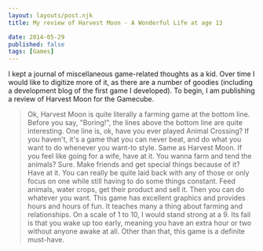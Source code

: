 ```yaml
---
layout: layouts/post.njk
title: My review of Harvest Moon - A Wonderful Life at age 13

date: 2014-05-29
published: false
tags: [Games]
---
```


I kept a journal of miscellaneous game-related thoughts as a kid. Over time I would like to digitize more of it, as there are a number of goodies (including a development blog of the first game I developed). To begin, I am publishing a review of Harvest Moon for the Gamecube.

> Ok, Harvest Moon is quite literally a farming game at the bottom line. Before you say, "Boring!", the lines above the bottom line are quite interesting. One line is, ok, have you ever played Animal Crossing? If you haven't, it's a game that you can never beat, and do what you want to do whenever you want-to style. Same as Harvest Moon. If you feel like going for a wife, have at it. You wanna farm and tend the animals? Sure. Make friends and get special things because of it? Have at it. You can really be quite laid back with any of those or only focus on one while still having to do some things constant. Feed animals, water crops, get their product and sell it. Then you can do whatever you want. This game has excellent graphics and provides hours and hours of fun. It teaches many a thing about farming and relationships. On a scale of 1 to 10, I would stand strong at a 9. Its fail is that you wake up too early, meaning you have an extra hour or two without anyone awake at all. Other than that, this game is a definite must-have.

